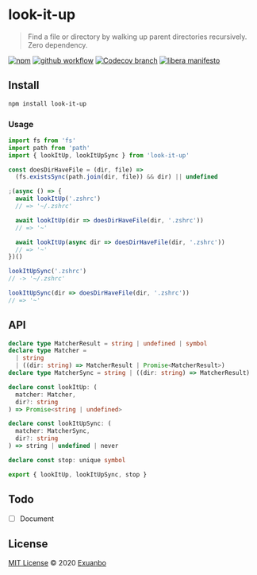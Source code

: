 # look-it-up

> Find a file or directory by walking up parent directories recursively. Zero dependency.

[![npm](https://img.shields.io/npm/v/look-it-up)](https://www.npmjs.com/package/look-it-up)
[![github workflow](https://img.shields.io/github/workflow/status/exuanbo/look-it-up/Node.js%20CI/main)](https://github.com/exuanbo/look-it-up/actions?query=workflow%3A%22Node.js+CI%22)
[![Codecov branch](https://img.shields.io/codecov/c/gh/exuanbo/look-it-up/main?token=speJkwSMKd)](https://codecov.io/gh/exuanbo/look-it-up)
[![libera manifesto](https://img.shields.io/badge/libera-manifesto-lightgrey.svg)](https://liberamanifesto.com)

## Install

```sh
npm install look-it-up
```

### Usage

```js
import fs from 'fs'
import path from 'path'
import { lookItUp, lookItUpSync } from 'look-it-up'

const doesDirHaveFile = (dir, file) =>
  (fs.existsSync(path.join(dir, file)) && dir) || undefined

;(async () => {
  await lookItUp('.zshrc')
  // => '~/.zshrc'

  await lookItUp(dir => doesDirHaveFile(dir, '.zshrc'))
  // => '~'

  await lookItUp(async dir => doesDirHaveFile(dir, '.zshrc'))
  // => '~'
})()

lookItUpSync('.zshrc')
// -> '~/.zshrc'

lookItUpSync(dir => doesDirHaveFile(dir, '.zshrc'))
// => '~'
```

## API

```ts
declare type MatcherResult = string | undefined | symbol
declare type Matcher =
  | string
  | ((dir: string) => MatcherResult | Promise<MatcherResult>)
declare type MatcherSync = string | ((dir: string) => MatcherResult)

declare const lookItUp: (
  matcher: Matcher,
  dir?: string
) => Promise<string | undefined>

declare const lookItUpSync: (
  matcher: MatcherSync,
  dir?: string
) => string | undefined | never

declare const stop: unique symbol

export { lookItUp, lookItUpSync, stop }
```

## Todo

- [ ] Document

## License

[MIT License](https://github.com/exuanbo/look-it-up/blob/main/LICENSE) © 2020 [Exuanbo](https://github.com/exuanbo)
